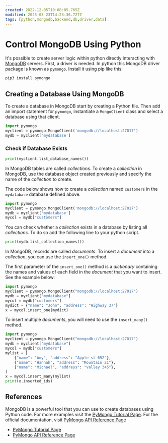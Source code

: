 ```yaml
---
created: 2022-12-05T10:08:05.765Z
modified: 2023-03-23T14:23:36.727Z
tags: [python,mongodb,backend,db,driver,data]
---
```

# Control MongoDB Using Python

It's possible to create server logic within python directly interacting with
[MongoDB](document-databases.md) servers.
First, a driver is needed.
In python this MongoDB driver package is known as `pymongo`.
Install it using pip like this:

```sh
pip3 install pymongo
```

## Creating a Database Using MongoDB

To create a database in MongoDB start by creating a Python file.
Then add an import statement for `pymongo`,
instantiate a `MongoClient` class and select a database using that client.

```python
import pymongo
myclient = pymongo.MongoClient('mongodb://localhost:27017')
mydb = myclient['mydatabase']
```

### Check if Database Exists

```python
print(myclient.list_database_names())
```

In MongoDB tables are called *collections*.
To create a *collection* in MongoDB,
use the database object created previously and
specify the name of the *collection* to create.

The code below shows how to create a *collection* named `customers` in
the `mydatabase` database defined above.

```python
import pymongo
myclient = pymongo.MongoClient('mongodb://localhost:27017')
mydb = myclient['mydatabase']
mycol = mydb["customers"]
```

You can check whether a *collection* exists in a database by listing all *collections*.
To do so add the following line to your python script.

```python
print(mydb.list_collection_names())
```

In MongoDB, records are called *documents*.
To insert a *document* into a *collection*, you can use the `insert_one()` method.

The first parameter of the `insert_one()` method is a *dictionary* containing
the names and values of each field in the *document* that you want to insert.
See the example below:

```python
import pymongo
myclient = pymongo.MongoClient("mongodb://localhost:27017")
mydb = myclient["mydatabase"]
mycol = mydb["customers"]
mydict = {"name": "John", "address": "Highway 37"}
x = mycol.insert_one(mydict)
```

To insert multiple *documents*, you will need to use the `insert_many()` method.

```python
import pymongo
myclient = pymongo.MongoClient("mongodb://localhost:27017")
mydb = myclient["mydatabase"]
mycol = mydb["customers"]
mylist = [
    {"name": "Amy", "address": "Apple st 652"},
    {"name": "Hannah", "address": "Mountain 21"},
    {"name": "Michael", "address": "Valley 345"},
]
x = mycol.insert_many(mylist)
print(x.inserted_ids)
```

## References

MongoDB is a powerful tool that you can use to create databases using Python code.
For more examples visit the  [PyMongo Tutorial Page][pymongo-tutorial].
For the official documentation,
visit [PyMongo API Reference Page][pymongo-api-ref]

* [PyMongo Tutorial Page][pymongo-tutorial]
* [PyMongo API Reference Page][pymongo-api-ref]

<!-- Hidden References -->
[pymongo-tutorial]: https://pymongo.readthedocs.io/en/stable/tutorial.html "PyMongo Tutorial"
[pymongo-api-ref]: https://pymongo.readthedocs.io/en/stable/api/index.html "PyMongo API Reference Page"
